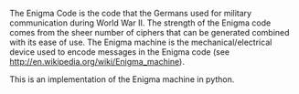 The Enigma Code is the code that the Germans used for military communication during World War II.
The strength of the Enigma code comes from the sheer number of ciphers that can be generated combined
with its ease of use.  The Enigma machine is the mechanical/electrical device used to encode messages
in the Enigma code (see http://en.wikipedia.org/wiki/Enigma_machine).  

This is an implementation of the Enigma machine in python.
